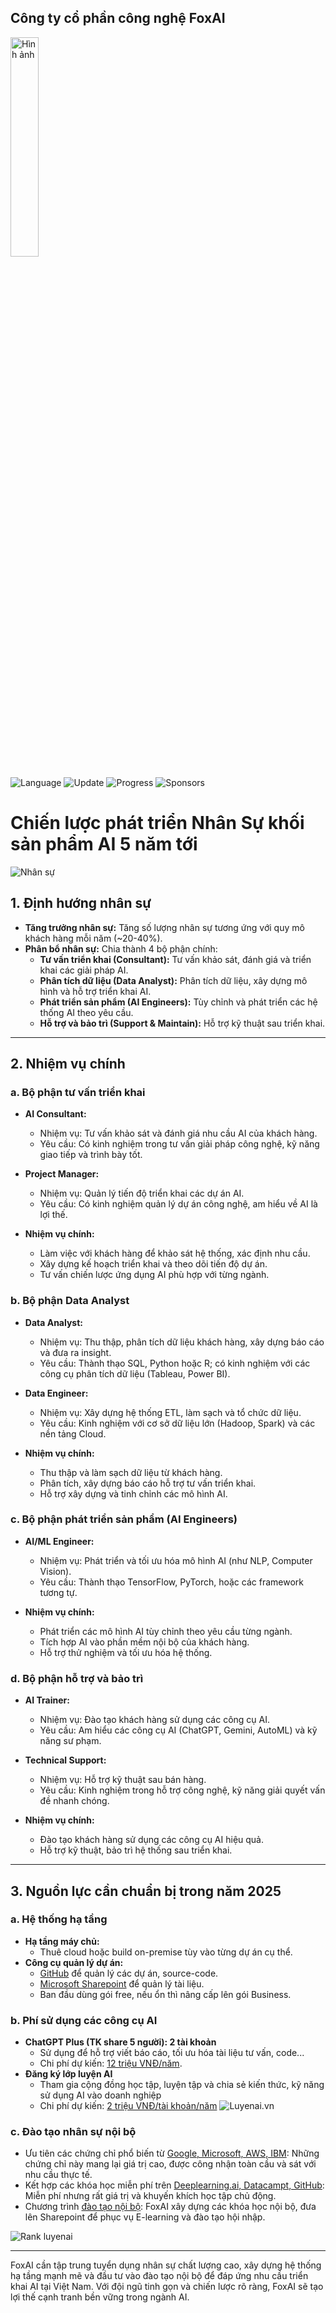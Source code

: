 ## Công ty cổ phần công nghệ FoxAI

<img src="https://fox.ai.vn/wp-content/uploads/2024/07/Logo_Original-1.png" alt="Hình ảnh" width="30%" />

![Language](https://img.shields.io/badge/Language-Python-orange.svg?logo=Python&logoColor=yellow) ![Update](https://img.shields.io/badge/Update-Weekly-green.svg) ![Progress](https://img.shields.io/badge/progress-N%2F1049-brightgreen.svg) ![Sponsors](https://img.shields.io/badge/Sponsor-0-lightgrey.svg)

# **Chiến lược phát triển Nhân Sự khối sản phẩm AI 5 năm tới**

![Nhân sự](https://hbr.edu.vn/storage/news/2023/08/02/6-mo-hinh-6-buoc-xay-dung-chien-luoc-nhan-su-nen-hoc-hoi-4.webp)

## **1. Định hướng nhân sự**
- **Tăng trưởng nhân sự:** Tăng số lượng nhân sự tương ứng với quy mô khách hàng mỗi năm (~20-40%).
- **Phân bổ nhân sự:** Chia thành 4 bộ phận chính:
  - **Tư vấn triển khai (Consultant):** Tư vấn khảo sát, đánh giá và triển khai các giải pháp AI.
  - **Phân tích dữ liệu (Data Analyst):** Phân tích dữ liệu, xây dựng mô hình và hỗ trợ triển khai AI.
  - **Phát triển sản phẩm (AI Engineers):** Tùy chỉnh và phát triển các hệ thống AI theo yêu cầu.
  - **Hỗ trợ và bảo trì (Support & Maintain):** Hỗ trợ kỹ thuật sau triển khai.

---

## **2. Nhiệm vụ chính**

### **a. Bộ phận tư vấn triển khai**
  - **AI Consultant:**
    - Nhiệm vụ: Tư vấn khảo sát và đánh giá nhu cầu AI của khách hàng.
    - Yêu cầu: Có kinh nghiệm trong tư vấn giải pháp công nghệ, kỹ năng giao tiếp và trình bày tốt.
  - **Project Manager:**
    - Nhiệm vụ: Quản lý tiến độ triển khai các dự án AI.
    - Yêu cầu: Có kinh nghiệm quản lý dự án công nghệ, am hiểu về AI là lợi thế.

- **Nhiệm vụ chính:**
  - Làm việc với khách hàng để khảo sát hệ thống, xác định nhu cầu.
  - Xây dựng kế hoạch triển khai và theo dõi tiến độ dự án.
  - Tư vấn chiến lược ứng dụng AI phù hợp với từng ngành.

### **b. Bộ phận Data Analyst**
  - **Data Analyst:**
    - Nhiệm vụ: Thu thập, phân tích dữ liệu khách hàng, xây dựng báo cáo và đưa ra insight.
    - Yêu cầu: Thành thạo SQL, Python hoặc R; có kinh nghiệm với các công cụ phân tích dữ liệu (Tableau, Power BI).
  - **Data Engineer:**
    - Nhiệm vụ: Xây dựng hệ thống ETL, làm sạch và tổ chức dữ liệu.
    - Yêu cầu: Kinh nghiệm với cơ sở dữ liệu lớn (Hadoop, Spark) và các nền tảng Cloud.

- **Nhiệm vụ chính:**
  - Thu thập và làm sạch dữ liệu từ khách hàng.
  - Phân tích, xây dựng báo cáo hỗ trợ tư vấn triển khai.
  - Hỗ trợ xây dựng và tinh chỉnh các mô hình AI.


### **c. Bộ phận phát triển sản phẩm (AI Engineers)**
  - **AI/ML Engineer:**
    - Nhiệm vụ: Phát triển và tối ưu hóa mô hình AI (như NLP, Computer Vision).
    - Yêu cầu: Thành thạo TensorFlow, PyTorch, hoặc các framework tương tự.

- **Nhiệm vụ chính:**
  - Phát triển các mô hình AI tùy chỉnh theo yêu cầu từng ngành.
  - Tích hợp AI vào phần mềm nội bộ của khách hàng.
  - Hỗ trợ thử nghiệm và tối ưu hóa hệ thống.

### **d. Bộ phận hỗ trợ và bảo trì**
  - **AI Trainer:**
    - Nhiệm vụ: Đào tạo khách hàng sử dụng các công cụ AI.
    - Yêu cầu: Am hiểu các công cụ AI (ChatGPT, Gemini, AutoML) và kỹ năng sư phạm.
  - **Technical Support:**
    - Nhiệm vụ: Hỗ trợ kỹ thuật sau bán hàng.
    - Yêu cầu: Kinh nghiệm trong hỗ trợ công nghệ, kỹ năng giải quyết vấn đề nhanh chóng.

- **Nhiệm vụ chính:**
  - Đào tạo khách hàng sử dụng các công cụ AI hiệu quả.
  - Hỗ trợ kỹ thuật, bảo trì hệ thống sau triển khai.

---

## **3. Nguồn lực cần chuẩn bị trong năm 2025**

### **a. Hệ thống hạ tầng**
- **Hạ tầng máy chủ:**  
  - Thuê cloud hoặc build on-premise tùy vào từng dự án cụ thể.
- **Công cụ quản lý dự án:**  
  - [GitHub](https://fox.ai.vn/wp-content/uploads/2024/07/Logo_Original-1.png) để quản lý các dự án, source-code.
  - [Microsoft Sharepoint](https://fox.ai.vn/wp-content/uploads/2024/07/Logo_Original-1.png) để quản lý tài liệu.
  - Ban đầu dùng gói free, nếu ổn thì nâng cấp lên gói Business.

### **b. Phí sử dụng các công cụ AI**
- **ChatGPT Plus (TK share 5 người): 2 tài khoản**  
  - Sử dụng để hỗ trợ viết báo cáo, tối ưu hóa tài liệu tư vấn, code...
  - Chi phí dự kiến: [12 triệu VNĐ/năm](https://fox.ai.vn/wp-content/uploads/2024/07/Logo_Original-1.png).
- **Đăng ký lớp luyện AI**
  - Tham gia cộng đồng học tập, luyện tập và chia sẻ kiến thức, kỹ năng sử dụng AI vào doanh nghiệp
  - Chi phí dự kiến: [2 triệu VNĐ/tài khoản/năm](https://luyenai.vn/images/slide1.jpg)
  ![Luyenai.vn](https://luyenai.vn/images/slide1.jpg)

### **c. Đào tạo nhân sự nội bộ**
- Ưu tiên các chứng chỉ phổ biến từ [Google, Microsoft, AWS, IBM](https://fox.ai.vn/wp-content/uploads/2024/07/Logo_Original-1.png): Những chứng chỉ này mang lại giá trị cao, được công nhận toàn cầu và sát với nhu cầu thực tế.
- Kết hợp các khóa học miễn phí trên [Deeplearning.ai, Datacampt, GitHub](https://fox.ai.vn/wp-content/uploads/2024/07/Logo_Original-1.png): Miễn phí nhưng rất giá trị và khuyến khích học tập chủ động.
- Chương trình [đào tạo nội bộ](https://fox.ai.vn/wp-content/uploads/2024/07/Logo_Original-1.png): FoxAI xây dựng các khóa học nội bộ, đưa lên Sharepoint để phục vụ E-learning và đào tạo hội nhập.

![Rank luyenai](https://encrypted-tbn0.gstatic.com/images?q=tbn:ANd9GcRYVv_m0zskHSF3duqC3eP4TYCsFiAHk6rUHw&s)

---

FoxAI cần tập trung tuyển dụng nhân sự chất lượng cao, xây dựng hệ thống hạ tầng mạnh mẽ và đầu tư vào đào tạo nội bộ để đáp ứng nhu cầu triển khai AI tại Việt Nam. Với đội ngũ tinh gọn và chiến lược rõ ràng, FoxAI sẽ tạo lợi thế cạnh tranh bền vững trong ngành AI.
